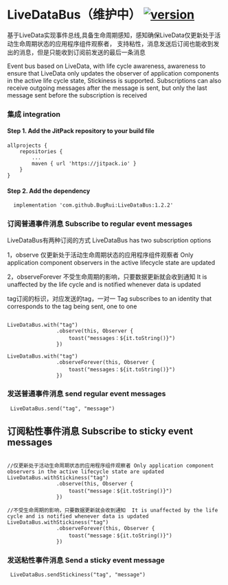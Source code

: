 # LiveDataBus（维护中） [![version](https://jitpack.io/v/BugRui/LiveDataBus.svg)](https://jitpack.io/#BugRui/LiveDataBus/1.2.0)

基于LiveData实现事件总线,具备生命周期感知，感知确保LiveData仅更新处于活动生命周期状态的应用程序组件观察者，
支持粘性，消息发送后订阅也能收到发出的消息，但是只能收到订阅前发送的最后一条消息

Event bus based on LiveData, with life cycle awareness, awareness to ensure that LiveData only updates the observer of application components in the active life cycle state,
Stickiness is supported. Subscriptions can also receive outgoing messages after the message is sent, but only the last message sent before the subscription is received


### 集成 integration
#### Step 1. Add the JitPack repository to your build file
```
allprojects {
	repositories {
		...
		maven { url 'https://jitpack.io' }
	}
}

```
####  Step 2. Add the dependency
```
  implementation 'com.github.BugRui:LiveDataBus:1.2.2'
```


### 订阅普通事件消息  Subscribe to regular event messages

LiveDataBus有两种订阅的方式 LiveDataBus has two subscription options

1，observe 仅更新处于活动生命周期状态的应用程序组件观察者 Only application component observers in the active lifecycle state are updated

2，observeForever 不受生命周期的影响，只要数据更新就会收到通知  It is unaffected by the life cycle and is notified whenever data is updated

tag订阅的标识，对应发送的tag，一对一
Tag subscribes to an identity that corresponds to the tag being sent, one to one

```

LiveDataBus.with("tag")
                .observe(this, Observer {
                    toast("messages：${it.toString()}")
                })
		
LiveDataBus.with("tag")
                .observeForever(this, Observer {
                    toast("messages：${it.toString()}")
                })
```

### 发送普通事件消息  send regular event messages
```
 LiveDataBus.send("tag", "message")

```
## 订阅粘性事件消息  Subscribe to sticky event messages
```

//仅更新处于活动生命周期状态的应用程序组件观察者 Only application component observers in the active lifecycle state are updated
LiveDataBus.withStickiness("tag")
                .observe(this, Observer {
                    toast("message：${it.toString()}")
                })
		
//不受生命周期的影响，只要数据更新就会收到通知  It is unaffected by the life cycle and is notified whenever data is updated	 
LiveDataBus.withStickiness("tag")
                .observeForever(this, Observer {
                    toast("message：${it.toString()}")
                })
```

### 发送粘性事件消息  Send a sticky event message
```
 LiveDataBus.sendStickiness("tag", "message")
```


